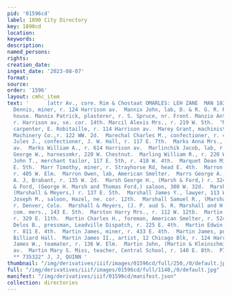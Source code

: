```yaml
---
pid: '01596cd'
label: 1890 City Directory
key: 1890cd
location: 
keywords: 
description: 
named_persons: 
rights: 
creation_date: 
ingest_date: '2023-08-07'
format: 
source: 
order: '1596'
layout: cmhc_item
text: '      [attr Av., core. Rim & Chostaat OMARLES: LEH ZANE  MAN 183 MAR     Manning
  Dennis, miner, r. 124 Harrison av.  Mannix John, lab, D. & R. G. R. R., r. at section
  house. Mannix Patrick, plasterer, r. S. Spruce, nr. Front. Manzio Anthony, lab,
  r. Harrison av, se. cor. 14th. Marcil Alexis Mrs., r. 219 W. 5th.  ‘Marcott E.,
  carpenter, E. Robitaille, r. 114 Harrison av.  Marey Grant, machinist, Moynahan
  Machinery Co.,r. 122 WW. 2d.  Marechal Charles M., confectioner, r. 408 N. Hemlock.  Marechal
  Jules J., confectioner, J. W. Hall, r. 117 E. 7th.  Marks Anna Mrs., r. 614 Harrison
  av.  Marks William A., r. 614 Harrison av.  Marlinchik Jacob, lab, r. 211 W. Front.  Marling
  George W., harnessmkr, 220 W. Chestnut.  Marling William R., r. 220 W. Chestnut.  Maroney
  John T., merchant tailor, 117 E. 5th, r. 418 W. 4th.  Marquet Dean Miss, r. 319
  E. 5th.  Marr Timothy, miner, r. Strayhorse Rd, head E. 4th.  Marron Frank, lab,
  r. 405 W. Elm.  Marron Owen, lab, American Smelter.  Marrs George A., col’d, porter,
  A. J, Brabant, r. 135 W. 2d.  Marsh George H., (Marsh & Ford,) r. 324 W. 3d.  Marsh
  & Ford, (George H. Marsh and Thomas Ford,) saloon, 300 W. 32d.  Marshall James P.,
  (Marshall & Meyers,) r. 137 E. 5th.  Marshall James Y., lawyer, 113 W. 5th.  Marshall
  Joseph M., saloon, Hazel, ne. cor. 12th.  Marshall Samuel R., (Marshall & Meyers,)
  r. Denver, Colo.  Marshall & Meyers, (J. P. aud S. R. Marshall and H. F. Meyers,)
  com. mers., 143 E. 5th.  Marston Harry Mrs., r. 112 W. 12tb.  Martin Ben. L., miner,
  r. 329 E. 11th.  Martin Charles H., foreman, American Smelter, r. 524 W. 3d.  Martin
  Delos B., pressman, Leadville Dispatch, r. 225 E. 4th.  Martin Edwin W., miner,
  r. 811 E. 4th.  Martin James, miner, r. 433 E. 4th.  Martin James, porter, Pioneer
  Billiard Hall.  Martin James II., artist, 12 Chicago Blk, r. 124 Harrison av.  Martin
  James W., teamater, r. 136 W. Elm.  Martin John, (Martin & Kleinschmidt,) 318 Harrison
  av.  Martin Mary S. Miss, teacher, Central School, r. 140 E. 8th.  PICTURE FRAMES,
  ** 735322" J, J, QUINN '
thumbnail: "/img/derivatives/iiif/images/01596cd/full/250,/0/default.jpg"
full: "/img/derivatives/iiif/images/01596cd/full/1140,/0/default.jpg"
manifest: "/img/derivatives/iiif/01596cd/manifest.json"
collection: directories
---
```

